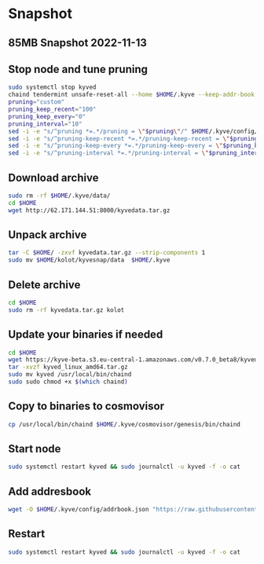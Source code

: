 # Snapshot 
## 85MB Snapshot 2022-11-13

## Stop node and tune pruning
```bash
sudo systemctl stop kyved
chaind tendermint unsafe-reset-all --home $HOME/.kyve --keep-addr-book
pruning="custom"
pruning_keep_recent="100"
pruning_keep_every="0"
pruning_interval="10"
sed -i -e "s/^pruning *=.*/pruning = \"$pruning\"/" $HOME/.kyve/config/app.toml
sed -i -e "s/^pruning-keep-recent *=.*/pruning-keep-recent = \"$pruning_keep_recent\"/" $HOME/.kyve/config/app.toml
sed -i -e "s/^pruning-keep-every *=.*/pruning-keep-every = \"$pruning_keep_every\"/" $HOME/.kyve/config/app.toml
sed -i -e "s/^pruning-interval *=.*/pruning-interval = \"$pruning_interval\"/" $HOME/.kyve/config/app.toml
```

## Download archive

```bash
sudo rm -rf $HOME/.kyve/data/
cd $HOME
wget http://62.171.144.51:8000/kyvedata.tar.gz
```
## Unpack archive

```bash
tar -C $HOME/ -zxvf kyvedata.tar.gz --strip-components 1
sudo mv $HOME/kolot/kyvesnap/data  $HOME/.kyve
```

## Delete archive

```bash
cd $HOME
sudo rm -rf kyvedata.tar.gz kolot
```
## Update your binaries if needed 

```bash
cd $HOME
wget https://kyve-beta.s3.eu-central-1.amazonaws.com/v0.7.0_beta8/kyved_linux_amd64.tar.gz
tar -xvzf kyved_linux_amd64.tar.gz
sudo mv kyved /usr/local/bin/chaind
sudo sudo chmod +x $(which chaind)
```

## Copy to binaries to cosmovisor 

```bash
cp /usr/local/bin/chaind $HOME/.kyve/cosmovisor/genesis/bin/chaind
```

## Start node

```bash
sudo systemctl restart kyved && sudo journalctl -u kyved -f -o cat
```
## Add addresbook

```bash
wget -O $HOME/.kyve/config/addrbook.json "https://raw.githubusercontent.com/Kolot86/Snapshots-SateSync/main/KYVE-beta/addrbook.json"
```

## Restart 

```bash
sudo systemctl restart kyved && sudo journalctl -u kyved -f -o cat
```
